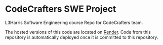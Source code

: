 # CodeCrafters SWE Project

L3Harris Software Engineering course Repo for CodeCrafters team.

The hosted versions of this code are located on [Render](https://codecrafters-webservice.onrender.com). Code from this repository is automatically deployed once it is committed to this repository.
